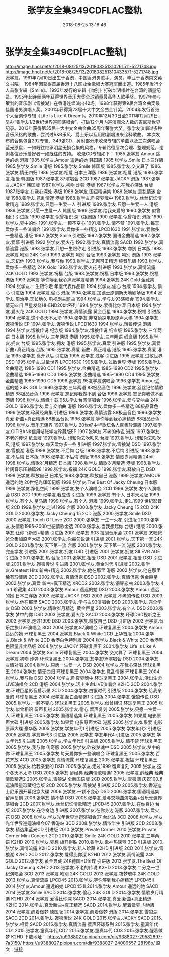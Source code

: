 ﻿---
title: 张学友全集349CDFLAC整轨
date: 2018-08-25 13:18:46
categories: 合集系列
tags: 华语中文
---
# 张学友全集349CD[FLAC整轨]

http://image.hnol.net/c/2018-08/25/13/201808251310261511-5271748.jpg
http://image.hnol.net/c/2018-08/25/13/201808251310433571-5271748.jpg
张学友，1961年7月10日出生于香港，中国香港男歌手、演员，毕业于香港崇文英文书院。
1984年因获得首届香港十八区业余歌唱大赛冠军而出道。1985年发行个人首张专辑《Smile》。1993年发行的专辑《吻别》打破华语唱片在台湾的销量纪录。1995年起连续两年获得世界音乐大奖全球销量最高华人歌手奖。1997年参与策划的音乐剧《雪狼湖》在香港连续演出42场。1998年获得第9届台湾金曲奖最佳国语男演唱人奖。2001年获得第23届十大中文金曲金针奖。2004年发行首张个人全创作专辑《Life
Is Like A
Dream》。2010年12月30日至2011年12月29日，举办“张学友1/2世纪世界巡回演唱会”，打破12个月内巡演观众人数的吉尼斯世界纪录。2013年获得第35届十大中文金曲金曲35周年荣誉大奖。张学友演唱过多种音乐风格的歌曲，尝试过R&B乐风、爵士乐以及用歌剧唱法来诠释歌曲。
本次发布的合集包含292专辑、349张CD，另附部分未收录专辑的单曲以及三次演唱会蓝光原盘，一如既往继承明星无损合集的风格，专辑路径层次合理、整理规范，谢谢各位音乐爱好者一如既往的支持。
收录CD专辑如下：
1985.张学友.Amour 遥远的她
港版
1985.张学友.Amour 遥远的她 韩国版
1985.张学友.Smile 日本三洋版
1985.张学友.Smile 港版
1985.张学友.Smile 韩国版
1985.张学友.交叉算了
1986.张学友.情无四归
1986.张学友.相爱 日本三洋版
1986.张学友.相爱 港版
1986.张学友.相爱 韩国版
1987.张学友.87演唱会 2CD
1987.张学友.JACKY 港版
1987.张学友.JACKY 韩国版
1987.张学友.初吻 炸弹 港版
1987.张学友.在我心深处 台版
1987.张学友.在我心深处 港版
1988.张学友.国语精选集
1988.张学友.意乱情迷 台版
1988.张学友.意乱情迷 港版
1988.张学友.昨夜梦魂中
1989.张学友.丝丝记忆情歌精选
1989.张学友.只愿一生爱一人 引进版
1989.张学友.只愿一生爱一人 港版
1989.张学友.只愿一生爱一人 韩国版
1989.张学友.给我亲爱的
1990.张学友.似曾相识 引进版
1990.张学友.似曾相识 深飞银圈版
1990.张学友.似曾相识 港版
1990.张学友.梦中的你
1991.张学友.一颗不变心
1991.张学友.情不禁
1991.张学友.每天爱你多一些演唱会
1991.张学友.爱你多一些精选 LPCD1630
1991.张学友.爱你多一些精选 港版
1992.张学友.Smile 引进版
1992.张学友.国语金曲精选
1992.张学友.爱慕 引进版
1992.张学友.爱火花
1992.张学友.真情流露 SACD
1992.张学友.真情流露 港版
1993.张学友.只想一生跟你走 引进版
1993.张学友.吻別 日本版
1993.张学友.吻别 24K Gold
1993.张学友.吻别 台版
1993.张学友.吻别 港版
1993.张学友.忘记他
1993.张学友.我与你
1993.张学友.无懈可击精选 纯音乐版
1993.张学友.爱你多一些精选 24K Gold
1993.张学友.爱火花 引进版
1993.张学友.真情流露 24K GOLD
1993.张学友.祝福 台版
1993.张学友.祝福 日本版
1993.张学友.祝福 港版
1993.张学友.等你等到我心痛张学友精选
1994.张学友.24K Gold 金藏集
1994.张学友.一生跟你走 年度代表作品辑
1994.张学友.偷心 台版
1994.张学友.偷心 引进版
1994.张学友.偷心 港版
1994.张学友.加德士原创新天地剧场版
1994.张学友.周治平.天长地久 电视剧主题曲
1994.张学友.学与友93演唱会
1994.张学友.情无四归 巨星发烧HI-END20bit系列
1994.张学友.爱得比你深 日本版
1994.张学友.爱火花 24K GOLD
1994.张学友.真情流露 黄金巨星
1994.张学友.祝福 引进版
1994.张学友.这个冬天不太冷
1994.张学友.非常侦探电影原声大碟
1994.张学友.饿狼传说 EP
1994.张学友.饿狼传说 LPCD1630
1994.张学友.饿狼传说 港版
1994.张学友.饿狼传说 纪念版
1994.张学友.饿狼传说 纸盒版
1995.张学友.三年两语 日本版
1995.张学友.三年两语 港版
1995.张学友.三年两语 纸盒版
1995.张学友.拥友 台版
1995.张学友.拥友 港版
1995.张学友.真爱 引进版
1995.张学友.真爱 新曲+真正精选 台版
1995.张学友.真爱 新曲+真正精选 港版
1995.张学友.真爱 港版
1995.张学友.离开以后 引进版
1995.张学友.过客 引进版
1995.张学友.过敏世界 DSD
1995.张学友.过敏世界 LPCD1630
1995.张学友.过敏世界 港版
1995.张学友.金曲精选 1985-1990 CD1
1995.张学友.金曲精选 1985-1990 CD2
1995.张学友.金曲精选 1985-1990 CD3
1995.张学友.金曲精选 1985-1990 CD4
1995.张学友.金曲精选 1985-1990 CD5
1996.张学友.95友学友演唱会
1996.张学友.Amour遥远的她 24K GOLD
1996.张学友.三年两语 88极品音色
1996.张学友.丝丝记忆情歌精选 88极品音色
1996.张学友.忘记你我做不到 台版
1996.张学友.忘记你我做不到 港版
1996.张学友.情缘十载'95友学友台湾演唱会
1996.张学友.爱与交响曲 24K GOLD
1996.张学友.爱与交响曲 港版
1996.张学友.爱你多一些精选 88极品音色
1996.张学友.珍藏经典集 引进版
1996.张学友.真情流露 88极品音色
1996.张学友.真爱 新曲+真正精选 88极品音色
1996.张学友.等你等到我心痛精选 88极品音色
1996.张学友.音乐无疆界
1997.张学友.20世纪中华歌坛名人百集珍藏版
1997.张学友.CITIBANK信用咭张学友珍藏版EP
1997.张学友.不老的传说 港版
1997.张学友.不老的传说 纸盒版
1997.张学友.想和你去吹吹风 台版
1997.张学友.想和你去吹吹风 港版
1997.张学友.每天爱你多一些 引进版
1997.张学友.雪狼湖 DSD
1997.张学友.雪狼湖 港版
1998.张学友.不后悔 台版
1998.张学友.不后悔 引进版
1998.张学友.不后悔 日本版
1998.张学友.不后悔 港版
1998.张学友 情歌岁月精选 24bit
1998.张学友.情歌岁月精选 日本版
1998.张学友.情歌岁月精选 港版
1998.张学友.拉阔音乐压轴篇98
1998.张学友.祝福 24K GOLD
1998.张学友.释放自己 DSD
1998.张学友.释放自己 日本版
1998.张学友.释放自己 港版
1999.张学友.AMOUR 遥远的她 20世纪光辉印记版
1999.张学友.The Best Of Jacky Cheung 日本版
1999.张学友.净化空间
1999.张学友.友个人演唱会 2CD
1999.张学友.友个人演唱会 DSD 2CD
1999.张学友.我应该 引进版
1999.张学友.有个人 日本天龙版
1999.张学友.有个人 星马版
1999.张学友.有个人 港版
1999.张学友.走过1999 世纪影音版 2CD
1999.张学友.走过1999 台版
2000.张学友.Jacky Cheung 15 2CD 24K GOLD
2000.张学友.Jacky Cheung 15 2CD 港版
2000.张学友.Smile DSD
2000.张学友.Touch Of Love 2CD
2000.张学友.一生一火花 引进版
2000.张学友.友情歌1995-2000世紀情歌金选
2000.张学友.当我想起你 台版+港版
2000.张学友.让你飞新歌+精选 引进版
2001.张学友.903 拉阔音乐会
2001.张学友.乞嗤爸爸全集加原声大碟
2001.张学友.你每句说话 引进版
2001.张学友.天下第一流 24K GOLD
2001.张学友.天下第一流 台版
2001.张学友.天下第一流 港版
2001.张学友.完全学友 引进版
2001.张学友.拥友 DSD 引进版
2001.张学友.拥友 SILEVR AGE 引进版
2001.张学友.热 台版
2001.张学友.相爱 DSD
2001.张学友.相爱 DSD 引进版
2001.张学友.饿狼传说 引进版
2001.张学友.黄金时代 引进版
2002.张学友.Greatest Hits 新曲+精选
2002.张学友.他在那里 港版
2002.张学友.他在那里 稀有珍藏版 2CD
2002.张学友.真情流露 DSD
2002.张学友.真情流露 黄金巨星
2002.张学友.真爱 新曲+真正精选 XRCD2
2002.张学友.钢琴恋曲
2003.张学友.4 in 1 珍藏集 4CD
2003.张学友.Amour 遥远的她 DSD
2003.张学友.Amour 遥远的她 日本三洋版
2003.张学友.JACKY DSD
2003.张学友.不老的传说 DSD
2003.张学友.他在那里 SACD
2003.张学友.学与友93演唱会 DSD
2003.张学友.完全学友 DSD
2003.张学友.情歌岁月精选  黄金巨星
2003.张学友.有个人 DSD
2003.张学友.梦中的你 DSD
2003.张学友.爱火花 SACD
2003.张学友.环球DSD视听之王
2003.张学友.走过1999 DSD
2003.张学友.释放自己 DSD 引进版
2003.张学友.音乐之旅LIVE演唱会 3CD
2004.张学友.87演唱会 环球复黑王
2004.张学友.Amour 遥远的她 环球复黑王
2004.张学友.Black & White 2CD 上华首版
2004.张学友.Black & White 2CD 香港白色特别版
2004.张学友.Black & White 2CD 香港黑色限量非卖品版
2004.张学友.JACKY 环球复黑王
2004.张学友.Life Is Like A Dream
2004.张学友.Smile 环球复黑王
2004.张学友.交叉算了 环球复黑王
2004.张学友.初吻 炸弹 环球复黑王
2004.张学友.友学友95演唱会 DSD
2004.张学友.友情对唱
2004.张学友.只愿一生爱一人 DSD
2004.张学友.在我心深处 环球复黑王
2004.张学友.情无四归 环球复黑王
2004.张学友.意乱情迷 环球复黑王
2004.张学友.我与你 DSD
2004.张学友.昨夜梦魂中 环球复黑王
2004.张学友.活出生命LIVE演唱会 2CD 港版
2004.张学友.活出生命LIVE演唱会 K2HD 2CD
2004.张学友.环球巨星影音启示录 2CD
2004.张学友.白银时代 引进版
2004.张学友.给我亲爱的 环球复黑王
2004.张学友.超白金精选1 引进版
2004.张学友.饿狼传说 DSD
2005.张学友.一颗不变心 环球复黑王
2005.张学友.似曾相识 环球复黑王
2005.张学友.似曾相识 留声复刻
2005.张学友.偷心 留声复刻
2005.张学友.只愿一生爱一人 环球复黑王
2005.张学友.国语精选集 环球复黑王
2005.张学友.如果爱 电影原声大碟 引进版
2005.张学友.如果爱 电影原声大碟 港版
2005.张学友.如果爱 电影原声大碟 豪华版
2005.张学友.学友年代1 引进版
2005.张学友.学友年代2 引进版
2005.张学友.学友年代3 引进版
2005.张学友.学友年代4 引进版
2005.张学友.学友年代5 引进版
2005.张学友.学友年代6 引进版
2005.张学友.情不禁 环球复黑王
2005.张学友.我与你 传奇版
2005.张学友.昨夜梦魂中 DSD
2005.张学友.梦中的你 环球复黑王
2005.张学友.每天爱你多一些演唱会 环球复黑王
2005.张学友.百花齐放 4CD
2005.张学友.真情流露 环球复黑王
2005.张学友.祝福 环球复黑王
2005.张学友.给我亲爱的 DSD
2005.张学友.走过1999 留声复刻
2005.张学友.这个冬天不太冷 DSD
2005.张学友.醇经典 经典情歌精选1
2005.张学友.醇经典 经典情歌精选2
2005.张学友.雪狼湖 全新国语版 2CD
2005.张学友.雪狼湖 庆祝100场巡演限量珍藏纪念版 2CD
2005.张学友.雪狼湖 引进版 2CD
2005.张学友.香港迪士尼乐园开幕纪念大碟
2006.张学友.一颗不变心 DSD
2006.张学友.国语精选集 留声复刻
2006.张学友.情不禁 DSD
2006.张学友.爱与交响曲演唱会+音乐无疆界演唱会 2CD
2007.张学友.丝丝记忆情歌精选 LPCD45
2007.张学友.在你身边 台版
2007.张学友.在你身边 引进版
2007.张学友.在你身边 港版
2007.张学友.爱火花 DSD
2008.张学友.学友光年世界巡迴演唱会07 台北站 3CD
2008.张学友.学友光年世界巡迴演唱会07 香港站 3CD
2008.张学友.情浓半生 引进版 2CD
2008.张学友.精选集蓝光CD 引进版
2010.张学友.Private Corner
2010.张学友.Private Corner Mini Concert 2CD
2010.张学友.Smile 24K GOLD
2010.张学友.三年两语 K2HD
2010.张学友.梦想 旗开得胜
2010.张学友.歌神热辣辣 3CD 引进版
2010.张学友.真情流露 K2HD
2010.张学友.私人珍藏 K2HD 引进版 2CD
2011.张学友.雪狼湖 K2HD 2CD
2012.张学友.爱得比你深 K2HD
2012.张学友.真情流露 24K GOLD
2012.张学友.黄金典藏 24K德国HD金碟 引进版
2013.张学友.The Best Of Jacky Cheung K2HD
2013.张学友.不老的传说 K2HD
2013.张学友.二分之一世纪演唱会 3CD
2013.张学友.吻别 24K GOLD
2013.张学友.夜梦魂中 24K GOLD
2013.张学友.真情流露 LPCD45
2013.张学友.等你等到我心痛精选 LPCD45II
2014.张学友.Amour 遥远的她 LPCD45 II
2014.张学友.Amour 遥远的她 SACD
2014.张学友.Smile SACD
2014.张学友.偷心 24K GOLD
2014.张学友.情歌岁月精选 K2HD
2014.张学友.爱得比你深 SACD
2014.张学友.真爱 新曲+真正精选 K2HD
2014.张学友.真爱新曲+真正精选 SACD
2014.张学友.醒着做梦 内地版
2014.张学友.醒着做梦 德国版
2014.张学友.醒着做梦 港版
2014.张学友.雪狼湖 SACD 2CD
2014.张学友.饿狼传说 24K GOLD
2015.张学友.JACKY SACD
2015.张学友.相爱 SACD
2015.张学友.真情流露 蜚声环球系列
2015.张学友.童真年代 CD1
2015.张学友.童真年代 CD2
2015.张学友.童真年代 CD3
2015.张学友.醒着做梦 K2HD
下载地址：
https://u9388027.pipipan.com/dir/9388027-29582897-7a3150/
https://u9388027.pipipan.com/dir/9388027-24009557-28198b/
原文：[链接](https://blog.sina.com.cn/s/blog_1647c7e760102yg49.html)